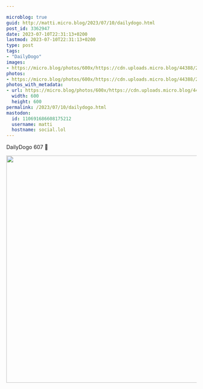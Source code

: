 ```yaml
---

microblog: true
guid: http://matti.micro.blog/2023/07/10/dailydogo.html
post_id: 3362947
date: 2023-07-10T22:31:13+0200
lastmod: 2023-07-10T22:31:13+0200
type: post
tags:
- "DailyDogo"
images:
- https://micro.blog/photos/600x/https://cdn.uploads.micro.blog/44388/2023/bdacf4f1f4dc4be7a66470ab021be96a.jpg
photos:
- https://micro.blog/photos/600x/https://cdn.uploads.micro.blog/44388/2023/bdacf4f1f4dc4be7a66470ab021be96a.jpg
photos_with_metadata:
- url: https://micro.blog/photos/600x/https://cdn.uploads.micro.blog/44388/2023/bdacf4f1f4dc4be7a66470ab021be96a.jpg
  width: 600
  height: 600
permalink: /2023/07/10/dailydogo.html
mastodon:
  id: 110691686608175212
  username: matti
  hostname: social.lol
---
```

DailyDogo 607 🐶

<img src="/media/uploads/2023/bdacf4f1f4dc4be7a66470ab021be96a.jpg" width="600" height="600" alt="" />
